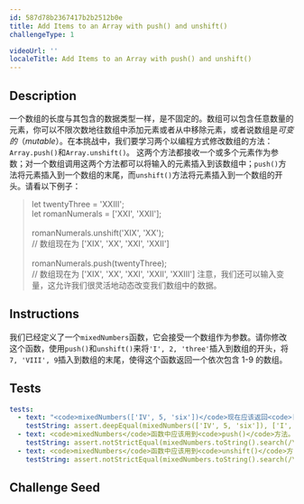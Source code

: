 ```yaml
---
id: 587d78b2367417b2b2512b0e
title: Add Items to an Array with push() and unshift()
challengeType: 1

videoUrl: ''
localeTitle: Add Items to an Array with push() and unshift()
---
```


## Description
<section id='description'>
一个数组的长度与其包含的数据类型一样，是不固定的。数组可以包含任意数量的元素，你可以不限次数地往数组中添加元素或者从中移除元素，或者说数组是<dfn>可变的</dfn>（<dfn>mutable</dfn>）。在本挑战中，我们要学习两个以编程方式修改数组的方法：<code>Array.push()</code>和<code>Array.unshift()</code>。
这两个方法都接收一个或多个元素作为参数；对一个数组调用这两个方法都可以将输入的元素插入到该数组中；<code>push()</code>方法将元素插入到一个数组的末尾，而<code>unshift()</code>方法将元素插入到一个数组的开头。请看以下例子：
<blockquote>let twentyThree = 'XXIII';<br>let romanNumerals = ['XXI', 'XXII'];<br><br>romanNumerals.unshift('XIX', 'XX');<br>// 数组现在为 ['XIX', 'XX', 'XXI', 'XXII']<br><br>romanNumerals.push(twentyThree);<br>// 数组现在为 ['XIX', 'XX', 'XXI', 'XXII', 'XXIII']
注意，我们还可以输入变量，这允许我们很灵活地动态改变我们数组中的数据。
</section>

## Instructions
<section id='instructions'>
我们已经定义了一个<code>mixedNumbers</code>函数，它会接受一个数组作为参数。请你修改这个函数，使用<code>push()</code>和<code>unshift()</code>来将<code>'I', 2, 'three'</code>插入到数组的开头，将<code>7, 'VIII', 9</code>插入到数组的末尾，使得这个函数返回一个依次包含 1-9 的数组。
</section>

## Tests
<section id='tests'>

```yml
tests:
  - text: "<code>mixedNumbers(['IV', 5, 'six'])</code>现在应该返回<code>['I', 2, 'three', 'IV', 5, 'six', 7, 'VIII', 9]</code>。"
    testString: assert.deepEqual(mixedNumbers(['IV', 5, 'six']), ['I', 2, 'three', 'IV', 5, 'six', 7, 'VIII', 9], '<code>mixedNumbers(["IV", 5, "six"])</code>现在应该返回<code>["I", 2, "three", "IV", 5, "six", 7, "VIII", 9]</code>。');
  - text: <code>mixedNumbers</code>函数中应该用到<code>push()</code>方法。
    testString: assert.notStrictEqual(mixedNumbers.toString().search(/\.push\(/), -1, '<code>mixedNumbers</code>函数中应该用到<code>push()</code>方法。');
  - text: <code>mixedNumbers</code>函数中应该用到<code>unshift()</code>方法。
    testString: assert.notStrictEqual(mixedNumbers.toString().search(/\.unshift\(/), -1, '<code>mixedNumbers</code>函数中应该用到<code>unshift()</code>方法。');

```

</section>

## Challenge Seed
<section id='challengeSeed'>















</section>

              